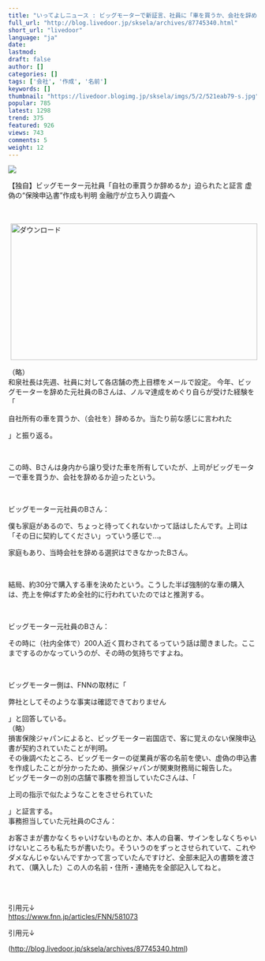 ```yaml
---
title: "いってよしニュース : ビッグモーターで新証言、社員に「車を買うか、会社を辞めるか。今すぐ選べ」 「従業員が客の名前使い、虚偽の書類を作成」"
full_url: "http://blog.livedoor.jp/sksela/archives/87745340.html"
short_url: "livedoor"
language: "ja"
date: 
lastmod: 
draft: false
author: []
categories: []
tags: ['会社', '作成', '名前']
keywords: []
thumbnail: "https://livedoor.blogimg.jp/sksela/imgs/5/2/521eab79-s.jpg"
popular: 785
latest: 1298
trend: 375
featured: 926
views: 743
comments: 5
weight: 12
---
```


![](https://livedoor.blogimg.jp/sksela/imgs/5/2/521eab79-s.jpg)

<div><p>【独自】ビッグモーター元社員「自社の車買うか辞めるか」迫られたと証言 虚偽の“保険申込書”作成も判明 金融庁が立ち入り調査へ </p><br> <br><a target='_blank' title='ダウンロード' href='https://livedoor.blogimg.jp/sksela/imgs/5/2/521eab79.jpg'><img class='pict' hspace='5' alt='ダウンロード' border='0' height='277' width='500' src='https://livedoor.blogimg.jp/sksela/imgs/5/2/521eab79-s.jpg'></a><br><p>（略）<br> 和泉社長は先週、社員に対して各店舗の売上目標をメールで設定。 今年、ビッグモーターを辞めた元社員のBさんは、ノルマ達成をめぐり自らが受けた経験を「<p>自社所有の車を買うか、（会社を）辞めるか。当たり前な感じに言われた</p>」と振り返る。</p><br><p> この時、Bさんは身内から譲り受けた車を所有していたが、上司がビッグモーターで車を買うか、会社を辞めるか迫ったという。 </p><br><p> ビッグモーター元社員のBさん： <p>僕も家庭があるので、ちょっと待ってくれないかって話はしたんです。上司は「その日に契約してください」っていう感じで…。</p> 家庭もあり、当時会社を辞める選択はできなかったBさん。</p><br><p> 結局、約30分で購入する車を決めたという。こうした半ば強制的な車の購入は、売上を伸ばすため全社的に行われていたのではと推測する。 </p><br><p> ビッグモーター元社員のBさん： <p>その時に（社内全体で）200人近く買わされてるっていう話は聞きました。ここまでするのかなっていうのが、その時の気持ちですよね。 </p></p><br><p> ビッグモーター側は、FNNの取材に「<p>弊社としてそのような事実は確認できておりません</p>」と回答している。 <br>（略）<br> 損害保険ジャパンによると、ビッグモーター岩国店で、客に覚えのない保険申込書が契約されていたことが判明。<br> その後調べたところ、ビッグモーターの従業員が客の名前を使い、虚偽の申込書を作成したことが分かったため、損保ジャパンが関東財務局に報告した。<br> ビッグモーターの別の店舗で事務を担当していたCさんは、「<p>上司の指示で似たようなことをさせられていた</p>」と証言する。<br> 事務担当していた元社員のCさん：<p> お客さまが書かなくちゃいけないものとか、本人の自署、サインをしなくちゃいけないところも私たちが書いたり。そういうのをずっとさせられていて、これやダメなんじゃないんですかって言っていたんですけど、全部未記入の書類を渡されて、（購入した）この人の名前・住所・連絡先を全部記入してねと。 </p><br></p><br>引用元↓<br><a href='https://www.fnn.jp/articles/FNN/581073' target='_blank' title=''>https://www.fnn.jp/articles/FNN/581073</a><br><p>引用元↓</p></div>

(http://blog.livedoor.jp/sksela/archives/87745340.html)
